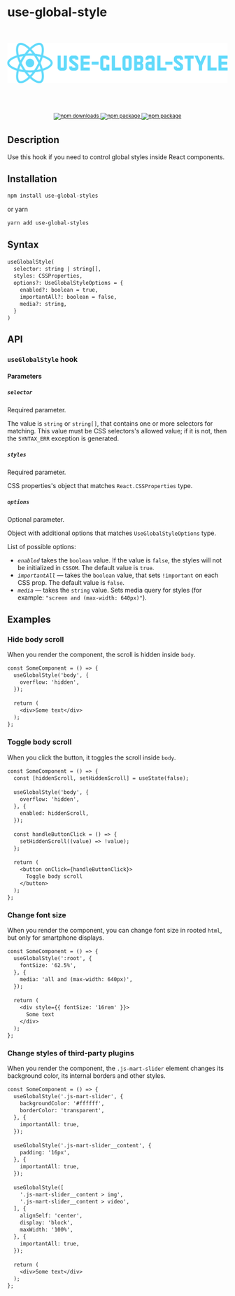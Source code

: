 # use-global-style

<p align="center">
  <br>
  <br>
  <a href="#react-drag">
    <img alt="" src=".assets/logo.svg" width="600">
  </a>
</p>

<p align="center">
  <br>
  <br>
  <br>
  <sup>
    <a href="https://github.com/ruslan-mart/use-global-styles/actions/workflows/publish.yml">
      <img src="https://img.shields.io/github/workflow/status/ruslan-mart/use-global-styles/CI" alt="npm downloads" />
    </a>
    <a href="https://www.npmjs.com/package/use-global-styles">
       <img src="https://img.shields.io/npm/v/use-global-styles.svg" alt="npm package" />
    </a>
    <a href="https://www.npmjs.com/package/use-global-styles">
       <img src="https://img.shields.io/npm/dw/use-global-styles" alt="npm package" />
    </a>
  </sup>
</p>

## Description

Use this hook if you need to control global styles inside React components.

## Installation

```bash
npm install use-global-styles
```

or yarn

```bash
yarn add use-global-styles
```

## Syntax

```
useGlobalStyle(
  selector: string | string[],
  styles: CSSProperties,
  options?: UseGlobalStyleOptions = {
    enabled?: boolean = true,
    importantAll?: boolean = false,
    media?: string,
  }
)
```

## API

### `useGlobalStyle` hook

#### Parameters

##### _`selector`_

Required parameter.

The value is `string` or `string[]`, that contains one or more selectors for matching. This value must be CSS selectors's allowed value; if it is not, then the `SYNTAX_ERR` exception is generated.

##### _`styles`_

Required parameter.

CSS properties's object that matches `React.CSSProperties` type.

##### _`options`_

Optional parameter.

Object with additional options that matches `UseGlobalStyleOptions` type.

List of possible options:

+ _`enabled`_ takes the `boolean` value. If the value is `false`, the styles will not be initialized in `CSSOM`. The default value is `true`.
+ _`importantAll`_ — takes the `boolean` value, that sets `!important` on each CSS prop. The default value is `false`.
+ _`media`_ — takes the `string` value. Sets media query for styles (for example: `"screen and (max-width: 640px)"`).

## Examples

### Hide body scroll

When you render the component, the scroll is hidden inside `body`.

```tsx
const SomeComponent = () => {
  useGlobalStyle('body', {
    overflow: 'hidden',
  });
  
  return (
    <div>Some text</div>
  );
};
```

### Toggle body scroll

When you click the button, it toggles the scroll inside `body`.

```tsx
const SomeComponent = () => {
  const [hiddenScroll, setHiddenScroll] = useState(false);
  
  useGlobalStyle('body', {
    overflow: 'hidden',
  }, {
    enabled: hiddenScroll,
  });
  
  const handleButtonClick = () => {
    setHiddenScroll((value) => !value);
  };
  
  return (
    <button onClick={handleButtonClick}>
      Toggle body scroll
    </button>
  );
};
```

### Change font size

When you render the component, you can change font size in rooted `html`, but only for smartphone displays.

```tsx
const SomeComponent = () => {
  useGlobalStyle(':root', {
    fontSize: '62.5%',
  }, {
    media: 'all and (max-width: 640px)',
  });
  
  return (
    <div style={{ fontSize: '16rem' }}>
      Some text
    </div>
  );
};
```

### Change styles of third-party plugins

When you render the component, the `.js-mart-slider` element changes its background color, its internal borders and other styles.

```tsx
const SomeComponent = () => {
  useGlobalStyle('.js-mart-slider', {
    backgroundColor: '#ffffff',
    borderColor: 'transparent',
  }, {
    importantAll: true,
  });

  useGlobalStyle('.js-mart-slider__content', {
    padding: '16px',
  }, {
    importantAll: true,
  });

  useGlobalStyle([
    '.js-mart-slider__content > img',
    '.js-mart-slider__content > video',
  ], {
    alignSelf: 'center',
    display: 'block',
    maxWidth: '100%',
  }, {
    importantAll: true,
  });

  return (
    <div>Some text</div>
  );
};
```

